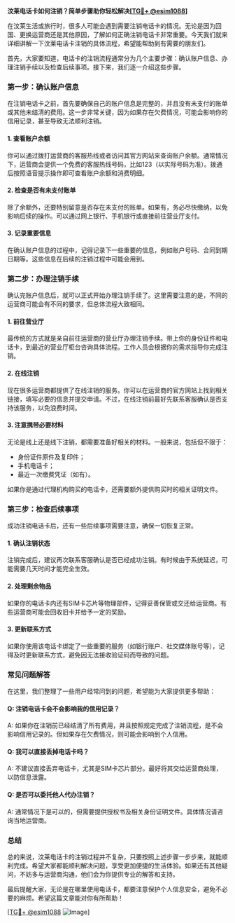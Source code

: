 **汶莱电话卡如何注销？简单步骤助你轻松解决[[TG💪+ @esim1088](https://t.me/s/esim1088)]**

在汶莱生活或旅行时，很多人可能会遇到需要注销电话卡的情况。无论是因为回国、更换运营商还是其他原因，了解如何正确注销电话卡非常重要。今天我们就来详细讲解一下汶莱电话卡注销的具体流程，希望能帮助到有需要的朋友们。

首先，大家要知道，电话卡的注销流程通常分为几个主要步骤：确认账户信息、办理注销手续以及检查后续事项。接下来，我们逐一介绍这些步骤。

### **第一步：确认账户信息**

在注销电话卡之前，首先要确保自己的账户信息是完整的，并且没有未支付的账单或其他未结清的费用。这一步非常关键，因为如果存在欠费情况，可能会影响你的信用记录，甚至导致无法顺利注销。

#### **1. 查看账户余额**
你可以通过拨打运营商的客服热线或者访问其官方网站来查询账户余额。通常情况下，运营商会提供一个免费的客服热线号码，比如123（以实际号码为准）。拨通后按照语音提示操作即可查看账户余额和消费明细。

#### **2. 检查是否有未支付账单**
除了余额外，还要特别留意是否存在未支付的账单。如果有，务必尽快缴纳，以免影响后续的操作。可以通过网上银行、手机银行或直接前往营业厅支付。

#### **3. 记录重要信息**
在确认账户信息的过程中，记得记录下一些重要的信息，例如账户号码、合同到期日期等。这些信息在后续的注销过程中可能会用到。

### **第二步：办理注销手续**

确认完账户信息后，就可以正式开始办理注销手续了。这里需要注意的是，不同的运营商可能会有不同的要求，但总体流程大致相同。

#### **1. 前往营业厅**
最传统的方式就是亲自前往运营商的营业厅办理注销手续。带上你的身份证件和电话卡，到最近的营业厅柜台咨询具体流程。工作人员会根据你的需求指导你完成注销。

#### **2. 在线注销**
现在很多运营商都提供了在线注销的服务。你可以在运营商的官方网站上找到相关链接，填写必要的信息并提交申请。不过，在线注销前最好先联系客服确认是否支持该服务，以免浪费时间。

#### **3. 注意携带必要材料**
无论是线上还是线下注销，都需要准备好相关的材料。一般来说，包括但不限于：
- 身份证件原件及复印件；
- 手机电话卡；
- 最近一次缴费凭证（如有）。

如果你是通过代理机构购买的电话卡，还需要额外提供购买时的相关证明文件。

### **第三步：检查后续事项**

成功注销电话卡后，还有一些后续事项需要注意，确保一切恢复正常。

#### **1. 确认注销状态**
注销完成后，建议再次联系客服确认是否已经成功注销。有时候由于系统延迟，可能需要几天时间才能完全生效。

#### **2. 处理剩余物品**
如果你的电话卡内还有SIM卡芯片等物理部件，记得妥善保管或交还给运营商。有些运营商可能会回收旧卡并给予一定的奖励。

#### **3. 更新联系方式**
如果你使用该电话卡绑定了一些重要的服务（如银行账户、社交媒体账号等），记得及时更新联系方式，避免因无法接收验证码而导致的问题。

### **常见问题解答**

在这里，我们整理了一些用户经常问到的问题，希望能为大家提供更多帮助：

#### **Q: 注销电话卡会不会影响我的信用记录？**
A: 如果你在注销前已经结清了所有费用，并且按照规定完成了注销流程，是不会影响信用记录的。但如果存在欠费情况，则可能会影响到个人信用。

#### **Q: 我可以直接丢掉电话卡吗？**
A: 不建议直接丢弃电话卡，尤其是SIM卡芯片部分。最好将其交给运营商处理，以防信息泄露。

#### **Q: 是否可以委托他人代办注销？**
A: 通常情况下是可以的，但需要提供授权书及相关身份证明文件。具体情况请咨询当地运营商。

### **总结**

总的来说，汶莱电话卡的注销过程并不复杂，只要按照上述步骤一步步来，就能顺利完成。希望大家都能顺利解决问题，享受更加便捷的生活体验。如果还有其他疑问，不妨多与运营商沟通，他们会为你提供专业的解答和支持。

最后提醒大家，无论是在哪里使用电话卡，都要注意保护个人信息安全，避免不必要的麻烦。希望这篇文章能对你有所帮助！

[[TG💪+ @esim1088](https://t.me/s/esim1088) ![Image](https://i.postimg.cc/4NQfJmqS/Snipaste-2025-05-13-00-14-12.png)]